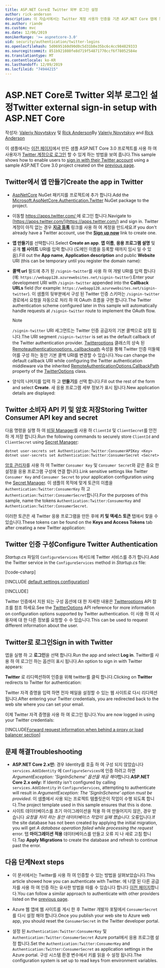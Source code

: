 ```yaml
---
title: ASP.NET Core로 Twitter 외부 로그인 설정
author: rick-anderson
description: 이 자습서에서는 Twitter 계정 사용자 인증을 기존 ASP.NET Core 앱에 통합 하는 방법을 보여 줍니다.
ms.author: riande
ms.custom: mvc
ms.date: 12/06/2019
monikerRange: '>= aspnetcore-3.0'
uid: security/authentication/twitter-logins
ms.openlocfilehash: 5d0695160d90d0c5d31b8e35bc6c4cc984829333
ms.sourcegitcommit: 851b921080fe8d719f54871770ccf6f78052584e
ms.translationtype: MT
ms.contentlocale: ko-KR
ms.lasthandoff: 12/09/2019
ms.locfileid: "74944215"
---
```

# <a name="twitter-external-sign-in-setup-with-aspnet-core"></a><span data-ttu-id="eef3b-103">ASP.NET Core로 Twitter 외부 로그인 설정</span><span class="sxs-lookup"><span data-stu-id="eef3b-103">Twitter external sign-in setup with ASP.NET Core</span></span>

<span data-ttu-id="eef3b-104">작성자: [Valeriy Novytskyy](https://github.com/01binary) 및 [Rick Anderson](https://twitter.com/RickAndMSFT)</span><span class="sxs-lookup"><span data-stu-id="eef3b-104">By [Valeriy Novytskyy](https://github.com/01binary) and [Rick Anderson](https://twitter.com/RickAndMSFT)</span></span>

<span data-ttu-id="eef3b-105">이 샘플에서는 [이전 페이지](xref:security/authentication/social/index)에서 만든 샘플 ASP.NET Core 3.0 프로젝트를 사용 하 여 사용자가 [Twitter 계정으로 로그인](https://dev.twitter.com/web/sign-in/desktop-browser) 할 수 있게 하는 방법을 보여 줍니다.</span><span class="sxs-lookup"><span data-stu-id="eef3b-105">This sample shows how to enable users to [sign in with their Twitter account](https://dev.twitter.com/web/sign-in/desktop-browser) using a sample ASP.NET Core 3.0 project created on the [previous page](xref:security/authentication/social/index).</span></span>

## <a name="create-the-app-in-twitter"></a><span data-ttu-id="eef3b-106">Twitter에서 앱 만들기</span><span class="sxs-lookup"><span data-stu-id="eef3b-106">Create the app in Twitter</span></span>

* <span data-ttu-id="eef3b-107">[AspNetCore](https://www.nuget.org/packages/Microsoft.AspNetCore.Authentication.Twitter/3.0.0) NuGet 패키지를 프로젝트에 추가 합니다.</span><span class="sxs-lookup"><span data-stu-id="eef3b-107">Add the [Microsoft.AspNetCore.Authentication.Twitter](https://www.nuget.org/packages/Microsoft.AspNetCore.Authentication.Twitter/3.0.0) NuGet package to the project.</span></span>

* <span data-ttu-id="eef3b-108">이동할 [ https://apps.twitter.com/ ](https://apps.twitter.com/) 에 로그인 합니다.</span><span class="sxs-lookup"><span data-stu-id="eef3b-108">Navigate to [https://apps.twitter.com/](https://apps.twitter.com/) and sign in.</span></span> <span data-ttu-id="eef3b-109">Twitter 계정이 아직 없는 경우 **[지금 등록](https://twitter.com/signup)** 링크를 사용 하 여 계정을 만드세요.</span><span class="sxs-lookup"><span data-stu-id="eef3b-109">If you don't already have a Twitter account, use the **[Sign up now](https://twitter.com/signup)** link to create one.</span></span>

* <span data-ttu-id="eef3b-110">**앱 만들기**를 선택합니다.</span><span class="sxs-lookup"><span data-stu-id="eef3b-110">Select **Create an app**.</span></span> <span data-ttu-id="eef3b-111">**앱 이름**, **응용 프로그램 설명** 및 공개 **웹 사이트** URI를 입력 합니다 (도메인 이름을 등록할 때까지 임시 일 수 있음).</span><span class="sxs-lookup"><span data-stu-id="eef3b-111">Fill out the **App name**, **Application description** and public **Website** URI (this can be temporary until you register the domain name):</span></span>

* <span data-ttu-id="eef3b-112">**콜백 url** 필드에 추가 된 `/signin-twitter`를 사용 하 여 개발 URI를 입력 합니다 (예: `https://webapp128.azurewebsites.net/signin-twitter`).</span><span class="sxs-lookup"><span data-stu-id="eef3b-112">Enter your development URI with `/signin-twitter` appended into the **Callback URLs** field (for example: `https://webapp128.azurewebsites.net/signin-twitter`).</span></span> <span data-ttu-id="eef3b-113">이 샘플의 뒷부분에서 구성 된 Twitter 인증 스키마는 `/signin-twitter` 경로에서 요청을 자동으로 처리 하 여 OAuth 흐름을 구현 합니다.</span><span class="sxs-lookup"><span data-stu-id="eef3b-113">The Twitter authentication scheme configured later in this sample will automatically handle requests at `/signin-twitter` route to implement the OAuth flow.</span></span>

  > [!NOTE]
  > <span data-ttu-id="eef3b-114">`/signin-twitter` URI 세그먼트는 Twitter 인증 공급자의 기본 콜백으로 설정 됩니다.</span><span class="sxs-lookup"><span data-stu-id="eef3b-114">The URI segment `/signin-twitter` is set as the default callback of the Twitter authentication provider.</span></span> <span data-ttu-id="eef3b-115">[Twitteroptions](/dotnet/api/microsoft.aspnetcore.authentication.twitter.twitteroptions) 클래스의 상속 된 [Remoteauthenticationoptions. callbackpath](/dotnet/api/microsoft.aspnetcore.authentication.remoteauthenticationoptions.callbackpath) 속성을 통해 Twitter 인증 미들웨어를 구성 하는 동안 기본 콜백 URI를 변경할 수 있습니다.</span><span class="sxs-lookup"><span data-stu-id="eef3b-115">You can change the default callback URI while configuring the Twitter authentication middleware via the inherited [RemoteAuthenticationOptions.CallbackPath](/dotnet/api/microsoft.aspnetcore.authentication.remoteauthenticationoptions.callbackpath) property of the [TwitterOptions](/dotnet/api/microsoft.aspnetcore.authentication.twitter.twitteroptions) class.</span></span>

* <span data-ttu-id="eef3b-116">양식의 나머지를 입력 하 고 **만들기**를 선택 합니다.</span><span class="sxs-lookup"><span data-stu-id="eef3b-116">Fill out the rest of the form and select **Create**.</span></span> <span data-ttu-id="eef3b-117">새 응용 프로그램 세부 정보가 표시 됩니다.</span><span class="sxs-lookup"><span data-stu-id="eef3b-117">New application details are displayed:</span></span>

## <a name="storing-twitter-consumer-api-key-and-secret"></a><span data-ttu-id="eef3b-118">Twitter 소비자 API 키 및 암호 저장</span><span class="sxs-lookup"><span data-stu-id="eef3b-118">Storing Twitter Consumer API key and secret</span></span>

<span data-ttu-id="eef3b-119">다음 명령을 실행 하 여 [비밀 Manager](xref:security/app-secrets)를 사용 하 `ClientId` 및 `ClientSecret`를 안전 하 게 저장 합니다.</span><span class="sxs-lookup"><span data-stu-id="eef3b-119">Run the following commands to securely store `ClientId` and `ClientSecret` using [Secret Manager](xref:security/app-secrets):</span></span>

```dotnetcli
dotnet user-secrets set Authentication:Twitter:ConsumerAPIKey <Key>
dotnet user-secrets set Authentication:Twitter:ConsumerSecret <Secret>
```

<span data-ttu-id="eef3b-120">[암호 관리자](xref:security/app-secrets)를 사용 하 여 Twitter `Consumer Key` 및 `Consumer Secret`와 같은 중요 한 설정을 응용 프로그램 구성에 연결 합니다.</span><span class="sxs-lookup"><span data-stu-id="eef3b-120">Link sensitive settings like Twitter `Consumer Key` and `Consumer Secret` to your application configuration using the [Secret Manager](xref:security/app-secrets).</span></span> <span data-ttu-id="eef3b-121">이 샘플의 목적에 맞게 토큰의 이름을 `Authentication:Twitter:ConsumerKey` 하 고 `Authentication:Twitter:ConsumerSecret`합니다.</span><span class="sxs-lookup"><span data-stu-id="eef3b-121">For the purposes of this sample, name the tokens `Authentication:Twitter:ConsumerKey` and `Authentication:Twitter:ConsumerSecret`.</span></span>

<span data-ttu-id="eef3b-122">이러한 토큰은 새 Twitter 응용 프로그램을 만든 후에 **키 및 액세스 토큰** 탭에서 찾을 수 있습니다.</span><span class="sxs-lookup"><span data-stu-id="eef3b-122">These tokens can be found on the **Keys and Access Tokens** tab after creating a new Twitter application:</span></span>

## <a name="configure-twitter-authentication"></a><span data-ttu-id="eef3b-123">Twitter 인증 구성</span><span class="sxs-lookup"><span data-stu-id="eef3b-123">Configure Twitter Authentication</span></span>

<span data-ttu-id="eef3b-124">*Startup.cs* 파일의 `ConfigureServices` 메서드에 Twitter 서비스를 추가 합니다.</span><span class="sxs-lookup"><span data-stu-id="eef3b-124">Add the Twitter service in the `ConfigureServices` method in *Startup.cs* file:</span></span>

[!code-csharp[](~/security/authentication/social/social-code/3.x/StartupTwitter3x.cs?name=snippet&highlight=10-14)]

[!INCLUDE [default settings configuration](includes/default-settings.md)]

[!INCLUDE[](includes/chain-auth-providers.md)]

<span data-ttu-id="eef3b-125">Twitter 인증에서 지원 되는 구성 옵션에 대 한 자세한 내용은 [Twitteroptions](/dotnet/api/microsoft.aspnetcore.builder.twitteroptions) API 참조를 참조 하세요.</span><span class="sxs-lookup"><span data-stu-id="eef3b-125">See the [TwitterOptions](/dotnet/api/microsoft.aspnetcore.builder.twitteroptions) API reference for more information on configuration options supported by Twitter authentication.</span></span> <span data-ttu-id="eef3b-126">이 사용 하 여 사용자에 대 한 다른 정보를 요청할 수 수 있습니다.</span><span class="sxs-lookup"><span data-stu-id="eef3b-126">This can be used to request different information about the user.</span></span>

## <a name="sign-in-with-twitter"></a><span data-ttu-id="eef3b-127">Twitter로 로그인</span><span class="sxs-lookup"><span data-stu-id="eef3b-127">Sign in with Twitter</span></span>

<span data-ttu-id="eef3b-128">앱을 실행 하 고 **로그인**을 선택 합니다.</span><span class="sxs-lookup"><span data-stu-id="eef3b-128">Run the app and select **Log in**.</span></span> <span data-ttu-id="eef3b-129">Twitter를 사용 하 여 로그인 하는 옵션이 표시 됩니다.</span><span class="sxs-lookup"><span data-stu-id="eef3b-129">An option to sign in with Twitter appears:</span></span>

<span data-ttu-id="eef3b-130">**Twitter** 로 리디렉션하여 인증을 위해 twitter를 클릭 합니다.</span><span class="sxs-lookup"><span data-stu-id="eef3b-130">Clicking on **Twitter** redirects to Twitter for authentication:</span></span>

<span data-ttu-id="eef3b-131">Twitter 자격 증명을 입력 하면 전자 메일을 설정할 수 있는 웹 사이트로 다시 리디렉션됩니다.</span><span class="sxs-lookup"><span data-stu-id="eef3b-131">After entering your Twitter credentials, you are redirected back to the web site where you can set your email.</span></span>

<span data-ttu-id="eef3b-132">이제 Twitter 자격 증명을 사용 하 여 로그인 됩니다.</span><span class="sxs-lookup"><span data-stu-id="eef3b-132">You are now logged in using your Twitter credentials:</span></span>

[!INCLUDE[Forward request information when behind a proxy or load balancer section](includes/forwarded-headers-middleware.md)]

## <a name="troubleshooting"></a><span data-ttu-id="eef3b-133">문제 해결</span><span class="sxs-lookup"><span data-stu-id="eef3b-133">Troubleshooting</span></span>

* <span data-ttu-id="eef3b-134">**ASP.NET Core 2.x만:** 경우 Identity를 호출 하 여 구성 되지 않았습니다 `services.AddIdentity` 에 `ConfigureServices`에 인증 하려고 하면 *ArgumentException: 'SignInScheme' 옵션을 제공 해야*합니다.</span><span class="sxs-lookup"><span data-stu-id="eef3b-134">**ASP.NET Core 2.x only:** If Identity isn't configured by calling `services.AddIdentity` in `ConfigureServices`, attempting to authenticate will result in *ArgumentException: The 'SignInScheme' option must be provided*.</span></span> <span data-ttu-id="eef3b-135">이 샘플에서 사용 되는 프로젝트 템플릿은이 작업이 수행 되도록 합니다.</span><span class="sxs-lookup"><span data-stu-id="eef3b-135">The project template used in this sample ensures that this is done.</span></span>
* <span data-ttu-id="eef3b-136">사이트 데이터베이스를 초기 마이그레이션을 적용 하 여 만들어지지 않은, 경우 받습니다 *요청을 처리 하는 동안 데이터베이스 작업이 실패 했습니다.* 오류입니다.</span><span class="sxs-lookup"><span data-stu-id="eef3b-136">If the site database has not been created by applying the initial migration, you will get *A database operation failed while processing the request* error.</span></span> <span data-ttu-id="eef3b-137">탭 **마이그레이션 적용** 데이터베이스를 만들고 오류 지 나 새로 고침 합니다.</span><span class="sxs-lookup"><span data-stu-id="eef3b-137">Tap **Apply Migrations** to create the database and refresh to continue past the error.</span></span>

## <a name="next-steps"></a><span data-ttu-id="eef3b-138">다음 단계</span><span class="sxs-lookup"><span data-stu-id="eef3b-138">Next steps</span></span>

* <span data-ttu-id="eef3b-139">이 문서에서는 Twitter를 사용 하 여 인증할 수 있는 방법을 살펴보았습니다.</span><span class="sxs-lookup"><span data-stu-id="eef3b-139">This article showed how you can authenticate with Twitter.</span></span> <span data-ttu-id="eef3b-140">에 나열 된 다른 공급자를 사용 하 여 인증 하는 유사한 방법을 따를 수 있습니다 합니다 [이전 페이지](xref:security/authentication/social/index)합니다.</span><span class="sxs-lookup"><span data-stu-id="eef3b-140">You can follow a similar approach to authenticate with other providers listed on the [previous page](xref:security/authentication/social/index).</span></span>

* <span data-ttu-id="eef3b-141">Azure 웹 앱에 웹 사이트를 게시 한 후 Twitter 개발자 포털에서 `ConsumerSecret`를 다시 설정 해야 합니다.</span><span class="sxs-lookup"><span data-stu-id="eef3b-141">Once you publish your web site to Azure web app, you should reset the `ConsumerSecret` in the Twitter developer portal.</span></span>

* <span data-ttu-id="eef3b-142">설정 된 `Authentication:Twitter:ConsumerKey` 및 `Authentication:Twitter:ConsumerSecret` Azure portal에서 응용 프로그램 설정 합니다.</span><span class="sxs-lookup"><span data-stu-id="eef3b-142">Set the `Authentication:Twitter:ConsumerKey` and `Authentication:Twitter:ConsumerSecret` as application settings in the Azure portal.</span></span> <span data-ttu-id="eef3b-143">구성 시스템 환경 변수에서 키를 읽을 수 설정 됩니다.</span><span class="sxs-lookup"><span data-stu-id="eef3b-143">The configuration system is set up to read keys from environment variables.</span></span>
